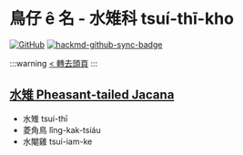 # 鳥仔 ê 名 - 水雉科 tsuí-thī-kho

[![GitHub](https://img.shields.io/badge/GitHub-black?logo=github)](https://github.com/siansiansu/tsiau-a-e-mia)
[![hackmd-github-sync-badge](https://hackmd.io/cOzWWtdLTZqW_0-LcIZXIg/badge)](https://hackmd.io/cOzWWtdLTZqW_0-LcIZXIg)

:::warning
[< 轉去頭頁](https://hackmd.io/@siansiansu/Hy4VzNvha)
:::

## [水雉 Pheasant-tailed Jacana](https://ebird.org/species/phtjac1)

- 水雉 tsuí-thī
- 菱角鳥 lîng-kak-tsiáu
- 水閹雞 tsuí-iam-ke
